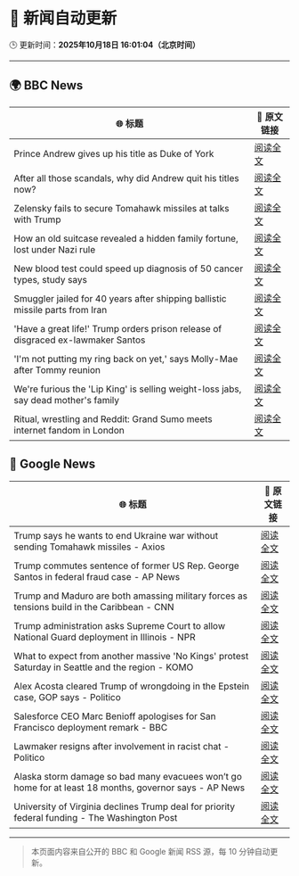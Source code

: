 # 🧠 新闻自动更新

🕒 更新时间：**2025年10月18日 16:01:04（北京时间）**

---

## 🌍 BBC News

| 🌐 标题 | 🔗 原文链接 |
|--------|-------------|
| Prince Andrew gives up his title as Duke of York | [阅读全文](https://www.bbc.com/news/articles/cgqlyw9g7weo?at_medium=RSS&at_campaign=rss) |
| After all those scandals, why did Andrew quit his titles now? | [阅读全文](https://www.bbc.com/news/articles/c3ep8gd1qv3o?at_medium=RSS&at_campaign=rss) |
| Zelensky fails to secure Tomahawk missiles at talks with Trump | [阅读全文](https://www.bbc.com/news/articles/c93dqew8l3xo?at_medium=RSS&at_campaign=rss) |
| How an old suitcase revealed a hidden family fortune, lost under Nazi rule | [阅读全文](https://www.bbc.com/news/articles/c33pvlez6yjo?at_medium=RSS&at_campaign=rss) |
| New blood test could speed up diagnosis of 50 cancer types, study says | [阅读全文](https://www.bbc.com/news/articles/c205g21n1zzo?at_medium=RSS&at_campaign=rss) |
| Smuggler jailed for 40 years after shipping ballistic missile parts from Iran | [阅读全文](https://www.bbc.com/news/articles/cwy534vw28go?at_medium=RSS&at_campaign=rss) |
| 'Have a great life!' Trump orders prison release of disgraced ex-lawmaker Santos | [阅读全文](https://www.bbc.com/news/articles/cy5q3439xpqo?at_medium=RSS&at_campaign=rss) |
| 'I'm not putting my ring back on yet,' says Molly-Mae after Tommy reunion | [阅读全文](https://www.bbc.com/news/articles/cg43lg3p7wno?at_medium=RSS&at_campaign=rss) |
| We're furious the 'Lip King' is selling weight-loss jabs, say dead mother's family | [阅读全文](https://www.bbc.com/news/articles/c4gk0w95jyjo?at_medium=RSS&at_campaign=rss) |
| Ritual, wrestling and Reddit: Grand Sumo meets internet fandom in London | [阅读全文](https://www.bbc.com/news/articles/c4gw7009342o?at_medium=RSS&at_campaign=rss) |

## 📰 Google News

| 🌐 标题 | 🔗 原文链接 |
|--------|-------------|
| Trump says he wants to end Ukraine war without sending Tomahawk missiles - Axios | [阅读全文](https://news.google.com/rss/articles/CBMiiAFBVV95cUxOUk9vSFRLLXBuUkFnTHVqTzRLVFlMMFB0OTdPbkp2bzRaWFZUMnRrdlJ2NUdWWlNuckpTMThhQ01xSHdJbDAzRmZVUXBZajFvOWdLcmkwOVRiT1pGZndHN3ppVGxpMGJjWWp2Y1JQdDZCNEV1N3hHU3FwY3RoQzcyWXdqX0lLbk9h?oc=5) |
| Trump commutes sentence of former US Rep. George Santos in federal fraud case - AP News | [阅读全文](https://news.google.com/rss/articles/CBMinwFBVV95cUxOZzUxMDJLeDNsOG0xZEVEOThvY0lOM0U4WHA0dlNXZlFSbUp3LU9uc2k1cGNhRGR5M1RlSTJ5T3lCRWctaHAxMzRET2JCVnZpaXhpbWthMlZsTklvaXd1YS1UVlJKX1dNQllfMmFCOXhFMTdGQlpXamRTT0ljRE85OERkU0dBVkJPcktULURHYXZtTEx2S25ITzJFZTQzTXM?oc=5) |
| Trump and Maduro are both amassing military forces as tensions build in the Caribbean - CNN | [阅读全文](https://news.google.com/rss/articles/CBMihwFBVV95cUxOWV92dF96NEZ2eVpHM1lVcHhvY0lKTmxvalVPRUxQVlVId1k0NUsxcTcwWFVoZFdJWXJ1NDJWNHZtcEppZFFJVk41SFQ2Y2NYTzBNZTdQc1FOajU5UmtTTFpFdndld1pIc1hKMEtjZkE2dmpaYVVoaVBqTVhJbFk0ajJUc0ctanc?oc=5) |
| Trump administration asks Supreme Court to allow National Guard deployment in Illinois - NPR | [阅读全文](https://news.google.com/rss/articles/CBMikgFBVV95cUxNQVVCc3NxSFBBeVVPb2pyYTlzSm83bUszU25QV2xSeVlMMWQzOGZPOTZJaFpDRExBTkZJSjZFem1xRjlRWEFvN1M0OFI3VGdIZ0xURzZ2QlRraXFJbHZUTnNPdXdWblRuQWJ3MXFUZFE4US1XYTZxeklXYkhLVXY2dlMxZWYxQmJvNGJZUTh4VHBYQQ?oc=5) |
| What to expect from another massive 'No Kings' protest Saturday in Seattle and the region - KOMO | [阅读全文](https://news.google.com/rss/articles/CBMiigJBVV95cUxQYlNyU1ZWdHZ2dTI5S0dra3pmSU9jMDcxRGs0T3NEc2doQ3JhUjdyVTVWV2JwMWFMT3Fta3UzMWs3SkhhVk9odHZMZG1GMGVuUC1fUEloYmxacGZNM253b0ZuOWN6bXVtQVZVRkUzSHBfM3B5S3JRc3JsS0JyTGFUX1BHbG5jMFM2MlI1c1VIZnkxM1ZNNklERnJJdEVVTnV0aml2di1Sb0czVlhka3FCNkY3U09HQkxHSllxQ2RRYUhrdGJTaXh1VjltUUxUMTFlS1ZkRWpYNjlzaldIM3M0LTR6ZXlwUEgxaWVVQS1PdjNmT2Nidkx1WGhvM0VqMWxJTHo0NEt6ZS1WQQ?oc=5) |
| Alex Acosta cleared Trump of wrongdoing in the Epstein case, GOP says - Politico | [阅读全文](https://news.google.com/rss/articles/CBMiugFBVV95cUxNUGllWk5aeGVUTmFTbkNqNnEyUEpTYXNqclFmNjNfeS04Q1Y3SVpOdW52ZGN6REE0YTIycGFuR0hkOHZYeVlWNl9YNnpUYlBRQUlmZmlhb2pfMkd2Y1owRDNGdWJUSXBkOHRNS1FORlFab1Y3NWJEdTJLU0pBcjcwSV9lLW1JVm94cVlpWTgydUg1UWVsbGZwMnBzTEF0UmwzdGI5VXF2dTlwWUtiVmxBWklsZ0kzc3BYNkE?oc=5) |
| Salesforce CEO Marc Benioff apologises for San Francisco deployment remark - BBC | [阅读全文](https://news.google.com/rss/articles/CBMiWkFVX3lxTE80WEs2LUZ3TzFNd0hFM2VtejN0Vm5pOTlJblp1R0dzbXcxZHJuU3ZWQnVYcGJ1WG5ucV9vaERIb0s4TkItTElrUzBLcnVOUlQzZDZYQ3FkQnp3UdIBX0FVX3lxTE9rVEttc2lOc19DWllKc2pXbDZYU19KTl83NnNWNnJYSjBMelh3TXFiVnJjeXRrT0tMV0RqT2JjMzJZYzRFQkJWeXhnY2pHMVViZEltQ0lkS1JvZ1dVOUtV?oc=5) |
| Lawmaker resigns after involvement in racist chat - Politico | [阅读全文](https://news.google.com/rss/articles/CBMioAFBVV95cUxOREZVc1laWU1lT3ZrSFBzRWp5dExsVVZNRnZwMzhSV2JPUHV6d3FNYmxOaEJTRnZYV1IxMm5lVDlzZFYzNFcxaW5VcUhVV2xPTTl6NkJYdEdaVkZ0WFJ2UW14Mjl1ajMwenZqNEJQNnBjUTkxTk00cmRRcUl5ejlqS21TUWVUX1g1eHZ5ai1mT3lDRnVXeEVTZ2ZUa0JvUGZ4?oc=5) |
| Alaska storm damage so bad many evacuees won’t go home for at least 18 months, governor says - AP News | [阅读全文](https://news.google.com/rss/articles/CBMiiwFBVV95cUxQYWc4akctam0xcDdQcERHelFnWW81a2daOG5kUzFOdWUzc05xdzNneWt4Y2V1N0NyS0FFTjNHeEN6WVdURUhGZmdqNXFuaklhcmJzWnVnZzI2V1ZFYUZMWkxIMmVKWGprTkZUQ0tZRHpzUF9nejdBNUN3WW9KZDNYSzRnMVBkakY3cExn?oc=5) |
| University of Virginia declines Trump deal for priority federal funding - The Washington Post | [阅读全文](https://news.google.com/rss/articles/CBMilAFBVV95cUxQUkdxNGxFek8yQlRLM1M2cFExQzRLN1ptaERIa1V4Y1hTM09TNW1IbklXVnlILWNOaThvZ1pzM25nTEJYYm5FZEdGU2lua0IzMk5zT3hvdUpZUXdUMjVYdUNwamxUeVpsbzlmMC1PVFRxTjdxYlZlR0doUnZTbVgxeE9EaHc5bnJWcFpLTmt5bGFwWkxJ?oc=5) |

---
> 本页面内容来自公开的 BBC 和 Google 新闻 RSS 源，每 10 分钟自动更新。